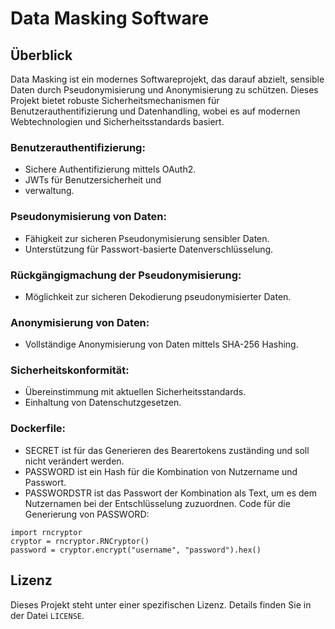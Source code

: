 # Data Masking Software
## Überblick 
Data Masking ist ein modernes Softwareprojekt, das darauf abzielt, sensible Daten durch Pseudonymisierung und Anonymisierung zu schützen. 
Dieses Projekt bietet robuste Sicherheitsmechanismen für Benutzerauthentifizierung und Datenhandling, wobei es auf modernen Webtechnologien und Sicherheitsstandards basiert. 

### Benutzerauthentifizierung:
- Sichere Authentifizierung mittels OAuth2.
- JWTs für Benutzersicherheit und
- verwaltung.
### Pseudonymisierung von Daten:
  - Fähigkeit zur sicheren Pseudonymisierung sensibler Daten.
  -  Unterstützung für Passwort-basierte Datenverschlüsselung.
### Rückgängigmachung der Pseudonymisierung:
- Möglichkeit zur sicheren Dekodierung pseudonymisierter Daten.
### Anonymisierung von Daten:
- Vollständige Anonymisierung von Daten mittels SHA-256 Hashing.
### Sicherheitskonformität:
- Übereinstimmung mit aktuellen Sicherheitsstandards.
- Einhaltung von Datenschutzgesetzen.
### Dockerfile:
- SECRET ist für das Generieren des Bearertokens zuständing und soll nicht verändert werden.
- PASSWORD ist ein Hash für die Kombination von Nutzername und Passwort.
- PASSWORDSTR ist das Passwort der Kombination als Text, um es dem Nutzernamen bei der Entschlüsselung zuzuordnen.
Code für die Generierung von PASSWORD:
```
import rncryptor
cryptor = rncryptor.RNCryptor()
password = cryptor.encrypt("username", "password").hex()
```
## Lizenz
Dieses Projekt steht unter einer spezifischen Lizenz. Details finden Sie in der Datei `LICENSE`.

